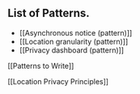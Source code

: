 ## List of Patterns.

 * [[Asynchronous notice (pattern)]]
 * [[Location granularity (pattern)]]
 * [[Privacy dashboard (pattern)]]

[[Patterns to Write]]

[[Location Privacy Principles]]